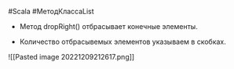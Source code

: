 #Scala #МетодКлассаList 

* Метод dropRight() отбрасывает конечные элементы.

* Количество отбрасывемых элементов указываем в скобках.

![[Pasted image 20221209212617.png]]